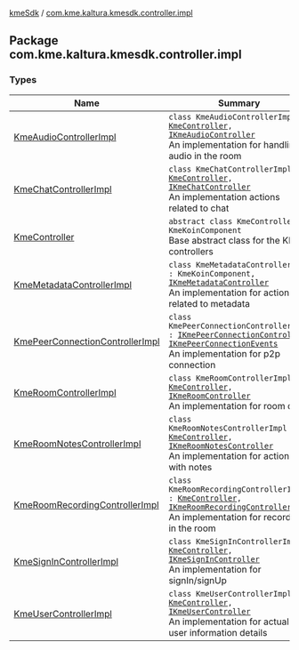 [kmeSdk](../index.md) / [com.kme.kaltura.kmesdk.controller.impl](./index.md)

## Package com.kme.kaltura.kmesdk.controller.impl

### Types

| Name | Summary |
|---|---|
| [KmeAudioControllerImpl](-kme-audio-controller-impl/index.md) | `class KmeAudioControllerImpl : `[`KmeController`](-kme-controller/index.md)`, `[`IKmeAudioController`](../com.kme.kaltura.kmesdk.controller/-i-kme-audio-controller/index.md)<br>An implementation for handling audio in the room |
| [KmeChatControllerImpl](-kme-chat-controller-impl/index.md) | `class KmeChatControllerImpl : `[`KmeController`](-kme-controller/index.md)`, `[`IKmeChatController`](../com.kme.kaltura.kmesdk.controller/-i-kme-chat-controller/index.md)<br>An implementation actions related to chat |
| [KmeController](-kme-controller/index.md) | `abstract class KmeController : KmeKoinComponent`<br>Base abstract class for the KME controllers |
| [KmeMetadataControllerImpl](-kme-metadata-controller-impl/index.md) | `class KmeMetadataControllerImpl : KmeKoinComponent, `[`IKmeMetadataController`](../com.kme.kaltura.kmesdk.controller/-i-kme-metadata-controller/index.md)<br>An implementation for actions related to metadata |
| [KmePeerConnectionControllerImpl](-kme-peer-connection-controller-impl/index.md) | `class KmePeerConnectionControllerImpl : `[`IKmePeerConnectionController`](../com.kme.kaltura.kmesdk.controller/-i-kme-peer-connection-controller/index.md)`, `[`IKmePeerConnectionEvents`](../com.kme.kaltura.kmesdk.webrtc.peerconnection/-i-kme-peer-connection-events/index.md)<br>An implementation for p2p connection |
| [KmeRoomControllerImpl](-kme-room-controller-impl/index.md) | `class KmeRoomControllerImpl : `[`KmeController`](-kme-controller/index.md)`, `[`IKmeRoomController`](../com.kme.kaltura.kmesdk.controller/-i-kme-room-controller/index.md)<br>An implementation for room data |
| [KmeRoomNotesControllerImpl](-kme-room-notes-controller-impl/index.md) | `class KmeRoomNotesControllerImpl : `[`KmeController`](-kme-controller/index.md)`, `[`IKmeRoomNotesController`](../com.kme.kaltura.kmesdk.controller/-i-kme-room-notes-controller/index.md)<br>An implementation for actions with notes |
| [KmeRoomRecordingControllerImpl](-kme-room-recording-controller-impl/index.md) | `class KmeRoomRecordingControllerImpl : `[`KmeController`](-kme-controller/index.md)`, `[`IKmeRoomRecordingController`](../com.kme.kaltura.kmesdk.controller/-i-kme-room-recording-controller/index.md)<br>An implementation for recording in the room |
| [KmeSignInControllerImpl](-kme-sign-in-controller-impl/index.md) | `class KmeSignInControllerImpl : `[`KmeController`](-kme-controller/index.md)`, `[`IKmeSignInController`](../com.kme.kaltura.kmesdk.controller/-i-kme-sign-in-controller/index.md)<br>An implementation for signIn/signUp |
| [KmeUserControllerImpl](-kme-user-controller-impl/index.md) | `class KmeUserControllerImpl : `[`KmeController`](-kme-controller/index.md)`, `[`IKmeUserController`](../com.kme.kaltura.kmesdk.controller/-i-kme-user-controller/index.md)<br>An implementation for actual user information details |
